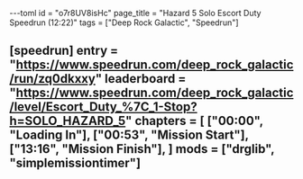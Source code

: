 ---toml
id = "o7r8UV8isHc"
page_title = "Hazard 5 Solo Escort Duty Speedrun (12:22)"
tags = ["Deep Rock Galactic", "Speedrun"]

[speedrun]
entry = "https://www.speedrun.com/deep_rock_galactic/run/zq0dkxxy"
leaderboard = "https://www.speedrun.com/deep_rock_galactic/level/Escort_Duty_%7C_1-Stop?h=SOLO_HAZARD_5"
chapters = [
  ["00:00", "Loading In"],
  ["00:53", "Mission Start"],
  ["13:16", "Mission Finish"],
]
mods = ["drglib", "simplemissiontimer"]
---
